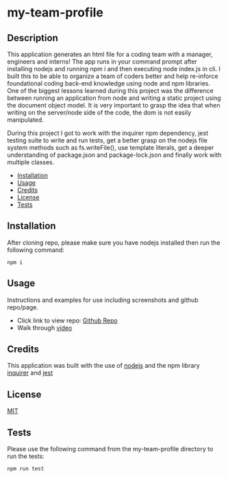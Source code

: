 # my-team-profile
## Description

This application generates an html file for a coding team with a manager, engineers and interns! The app runs in your command prompt after installing nodejs and running npm i and then executing node index.js in cli. I built this to be able to organize a team of coders better and help re-inforce foundational coding back-end knowledge using node and npm libraries. One of the biggest lessons learned during this project was the difference between running an application from node and writing a static project using the document object model. It is very important to grasp the idea that when writing on the server/node side of the code, the dom is not easily manipulated.

 During this project I got to work with the inquirer npm dependency, jest testing suite to write and run tests, get a better grasp on the nodejs file system methods such as fs.writeFile(), use template literals, get a deeper understanding of package.json and package-lock.json and finally work with multiple classes.

* [Installation](#installation)
* [Usage](#usage)
* [Credits](#credits)
* [License](#license)
* [Tests](#Tests)
## Installation

After cloning repo, please make sure you have nodejs installed then run the following command:
```
npm i
```

## Usage

Instructions and examples for use including screenshots and github repo/page.

- Click link to view repo: [Github Repo](https://github.com/Git-Vdim-Hub/my-team-profile)
- Walk through [video](https://drive.google.com/file/d/19c1bHzrjSzPBB_01RKWO_6J-ImBSEJvl/view)

## Credits

This application was built with the use of [nodejs](https://nodejs.dev/en/) and the npm library 
[inquirer](https://www.npmjs.com/package/inquirer) and
[jest](https://jestjs.io/)
## License

[MIT](https://choosealicense.com/)

## Tests

Please use the following command from the my-team-profile directory to run the tests:

```
npm run test
```